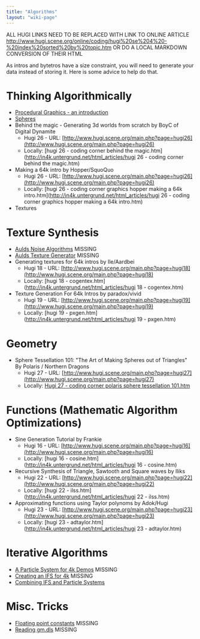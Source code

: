 ```yaml
---
title: "Algorithms"
layout: "wiki-page"
---
```


ALL HUGI LINKS NEED TO BE REPLACED WITH LINK TO ONLINE ARTICLE
http://www.hugi.scene.org/online/coding/hugi%20se%204%20-%20index%20sorted%20by%20topic.htm
OR DO A LOCAL MARKDOWN CONVERSION OF THEIR HTML

As intros and bytetros have a size constraint, you will need to generate your data instead of storing it.
Here is some advice to help do that.

# Thinking Algorithmically

* [Procedural Graphics - an introduction](procedural-graphics-an-introduction)
* [Spheres](spheres)
* Behind the magic - Generating 3d worlds from scratch by BoyC of Digital Dynamite
    * Hugi 26 - URL: [http://www.hugi.scene.org/main.php?page=hugi26](http://www.hugi.scene.org/main.php?page=hugi26)
    * Locally: [hugi 26 - coding corner behind the magic.htm](http://in4k.untergrund.net/html_articles/hugi 26 - coding corner behind the magic.htm)
* Making a 64k intro by Hopper/SquoQuo
    * Hugi 26 - URL: [http://www.hugi.scene.org/main.php?page=hugi26](http://www.hugi.scene.org/main.php?page=hugi26)
    * Locally: [hugi 26 - coding corner graphics hopper making a 64k intro.htm](http://in4k.untergrund.net/html_articles/hugi 26 - coding corner graphics hopper making a 64k intro.htm)
* Textures

# Texture Synthesis
* [Aulds Noise Algorithms](aulds-noise-algorithms) MISSING
* [Aulds Texture Generator](aulds-texture-generator) MISSING
* Generating textures for 64k intros by Ile/Aardbei
    * Hugi 18 - URL: [http://www.hugi.scene.org/main.php?page=hugi18](http://www.hugi.scene.org/main.php?page=hugi18)
    * Locally: [hugi 18 - cogentex.htm](http://in4k.untergrund.net/html_articles/hugi 18 - cogentex.htm)
* Texture Generation For 64k Intros by paradox/vivid
    * Hugi 19 - URL: [http://www.hugi.scene.org/main.php?page=hugi19](http://www.hugi.scene.org/main.php?page=hugi19)
    * Locally: [hugi 19 - pxgen.htm](http://in4k.untergrund.net/html_articles/hugi 19 - pxgen.htm)

# Geometry
* Sphere Tessellation 101: "The Art of Making Spheres out of Triangles" By Polaris / Northern Dragons
    * Hugi 27 - URL: [http://www.hugi.scene.org/main.php?page=hugi27](http://www.hugi.scene.org/main.php?page=hugi27)
    * Locally: [Hugi 27 - coding corner polaris sphere tessellation 101.htm](http://in4k.untergrund.net/html_articles/hugi_27_-_coding_corner_polaris_sphere_tessellation_101.htm)

# Functions (Mathematic Algorithm Optimizations)
* Sine Generation Tutorial by Frankie
    * Hugi 16 - URL: [http://www.hugi.scene.org/main.php?page=hugi16](http://www.hugi.scene.org/main.php?page=hugi16)
    * Locally: [hugi 16 - cosine.htm](http://in4k.untergrund.net/html_articles/hugi 16 - cosine.htm)
* Recursive Synthesis of Triangle, Sawtooth and Square waves by Iliks
    * Hugi 22 - URL: [http://www.hugi.scene.org/main.php?page=hugi22](http://www.hugi.scene.org/main.php?page=hugi22)
    * Locally: [hugi 22 - ilss.htm](http://in4k.untergrund.net/html_articles/hugi 22 - ilss.htm)
* Approximating functions using Taylor polynoms by Adok/Hugi
    * Hugi 23 - URL: [http://www.hugi.scene.org/main.php?page=hugi23](http://www.hugi.scene.org/main.php?page=hugi23)
    * Locally: [hugi 23 - adtaylor.htm](http://in4k.untergrund.net/html_articles/hugi 23 - adtaylor.htm)

# Iterative Algorithms
* [A Particle System for 4k Demos](a-particle-system-for-4k-demos) MISSING
* [Creating an IFS for 4k](creating-an-ifs-for-4k) MISSING
* [Combining IFS and Particle Systems](combining-ifs-and-particle-systems)

# Misc. Tricks
* [Floating point constants](floating-point-constants) MISSING
* [Reading gm.dls](reading-gm.dls) MISSING
